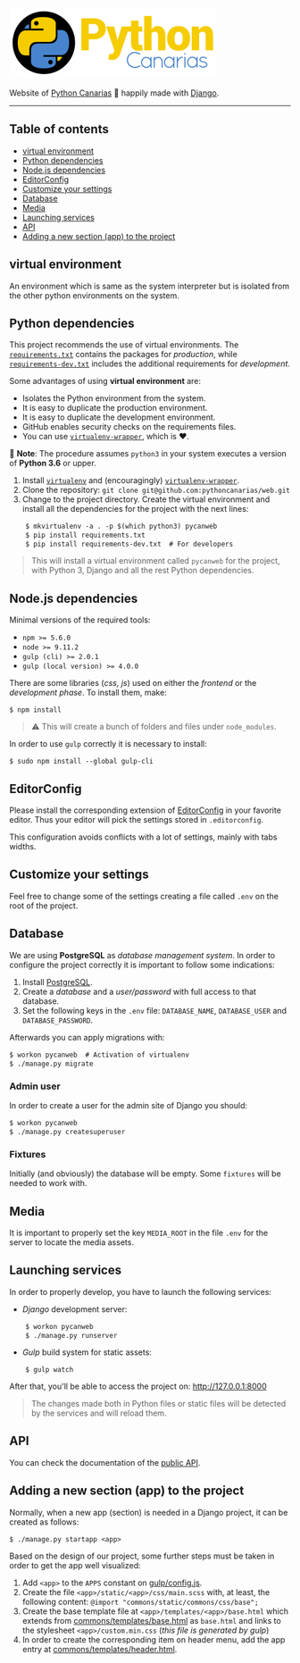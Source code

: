 ![Python Canarias Logo](https://github.com/pythoncanarias/docs/raw/master/logos/python-canarias/bitmaps/logo-python-canarias-color-372x128.png)

Website of [Python Canarias](pythoncanarias.es) 🚀 happily made with [Django](https://www.djangoproject.com/).

---

## Table of contents <!-- omit in TOC -->

- [virtual environment](#defining-virtual-environment)
- [Python dependencies](#python-dependencies)
- [Node.js dependencies](#nodejs-dependencies)
- [EditorConfig](#editorconfig)
- [Customize your settings](#customize-your-settings)
- [Database](#database)
- [Media](#media)
- [Launching services](#launching-services)
- [API](#api)
- [Adding a new section (app) to the project](#adding-a-new-section-app-to-the-project)

## virtual environment

An environment which is same as the system interpreter but is isolated from the other python environments on the system.

## Python dependencies

This project recommends the use of virtual environments. The [`requirements.txt`](requirements.txt) contains the packages for _production_, while [`requirements-dev.txt`](requirements-dev.txt) includes the additional requirements for _development_.

Some advantages of using **virtual environment** are:

- Isolates the Python environment from the system.
- It is easy to duplicate the production environment.
- It is easy to duplicate the development environment.
- GitHub enables security checks on the requirements files.
- You can use [`virtualenv-wrapper`](https://virtualenvwrapper.readthedocs.io/en/latest/), which is ❤️.

🐍 **Note**: The procedure assumes `python3` in your system executes a version of
**Python 3.6** or upper.

1. Install [`virtualenv`](https://virtualenv.pypa.io/en/latest/) and (encouragingly) [`virtualenv-wrapper`](https://virtualenvwrapper.readthedocs.io/en/latest/).
2. Clone the repository: `git clone git@github.com:pythoncanarias/web.git`
3. Change to the project directory. Create the virtual environment and install all
   the dependencies for the project with the next lines:

```console
    $ mkvirtualenv -a . -p $(which python3) pycanweb
    $ pip install requirements.txt
    $ pip install requirements-dev.txt  # For developers
```

> This will install a virtual environment called `pycanweb` for the project, with Python 3, Django and all the rest Python dependencies.

## Node.js dependencies

Minimal versions of the required tools:

- `npm >= 5.6.0`
- `node >= 9.11.2`
- `gulp (cli) >= 2.0.1`
- `gulp (local version) >= 4.0.0`

There are some libraries (_css, js_) used on either the _frontend_ or the _development phase_. To install them, make:

```console
$ npm install
```

> ⚠️ This will create a bunch of folders and files under `node_modules`.

In order to use `gulp` correctly it is necessary to install:

```console
$ sudo npm install --global gulp-cli
```

## EditorConfig

Please install the corresponding extension of [EditorConfig](https://editorconfig.org/) in your favorite editor. Thus your editor will pick the settings stored in `.editorconfig`.

This configuration avoids conflicts with a lot of settings, mainly with tabs widths.

## Customize your settings

Feel free to change some of the settings creating a file called `.env` on the root of the project.

## Database

We are using **PostgreSQL** as _database management system_. In order to configure the project correctly it is important to follow some indications:

1. Install [PostgreSQL](https://www.postgresql.org/download/).
2. Create a _database_ and a _user/password_ with full access to that database.
3. Set the following keys in the `.env` file: `DATABASE_NAME`, `DATABASE_USER` and `DATABASE_PASSWORD`.

Afterwards you can apply migrations with:

```console
$ workon pycanweb  # Activation of virtualenv
$ ./manage.py migrate
```

### Admin user <!-- omit in TOC -->

In order to create a user for the admin site of Django you should:

```console
$ workon pycanweb
$ ./manage.py createsuperuser
```

### Fixtures <!-- omit in TOC -->

Initially (and obviously) the database will be empty. Some `fixtures` will be needed to work with.

## Media

It is important to properly set the key `MEDIA_ROOT` in the file `.env` for the server to locate the media assets.

## Launching services

In order to properly develop, you have to launch the following services:

- _Django_ development server:

```console
    $ workon pycanweb
    $ ./manage.py runserver
```

- _Gulp_ build system for static assets:

```console
    $ gulp watch
```

After that, you'll be able to access the project on: http://127.0.0.1:8000

> The changes made both in Python files or static files will be detected by the services and will reload them.

## API

You can check the documentation of the [public API](./docs/api.md).

## Adding a new section (app) to the project

Normally, when a new app (section) is needed in a Django project, it can be created as follows:

```console
$ ./manage.py startapp <app>
```

Based on the design of our project, some further steps must be taken in order to get the app well visualized:

1. Add `<app>` to the `APPS` constant on [gulp/config.js](gulp/config.js).
2. Create the file `<app>/static/<app>/css/main.scss` with, at least, the following content: `@import "commons/static/commons/css/base";`
3. Create the base template file at `<app>/templates/<app>/base.html` which extends from [commons/templates/base.html](commons/templates/base.html) as `base.html` and links to the stylesheet `<app>/custom.min.css` (_this file is generated by gulp_)
4. In order to create the corresponding item on header menu, add the app entry at [commons/templates/header.html](commons/templates/header.html).
